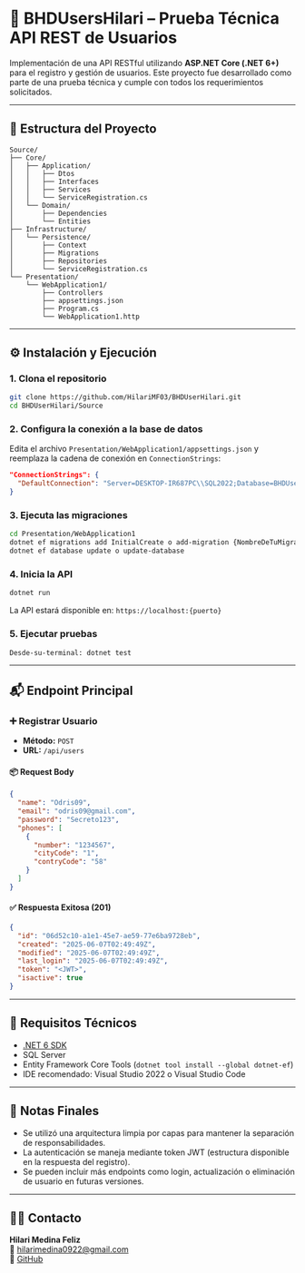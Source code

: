 # 🚀 BHDUsersHilari – Prueba Técnica API REST de Usuarios

Implementación de una API RESTful utilizando **ASP.NET Core (.NET 6+)** para el registro y gestión de usuarios. Este proyecto fue desarrollado como parte de una prueba técnica y cumple con todos los requerimientos solicitados.

---

## 📁 Estructura del Proyecto

```
Source/
├── Core/
│   ├── Application/
│   │   ├── Dtos
│   │   ├── Interfaces
│   │   ├── Services
│   │   └── ServiceRegistration.cs
│   └── Domain/
│       ├── Dependencies
│       └── Entities
├── Infrastructure/
│   └── Persistence/
│       ├── Context
│       ├── Migrations
│       ├── Repositories
│       └── ServiceRegistration.cs
└── Presentation/
    └── WebApplication1/
        ├── Controllers
        ├── appsettings.json
        ├── Program.cs
        └── WebApplication1.http
```

---

## ⚙️ Instalación y Ejecución

### 1. Clona el repositorio

```bash
git clone https://github.com/HilariMF03/BHDUserHilari.git
cd BHDUserHilari/Source
```

### 2. Configura la conexión a la base de datos

Edita el archivo `Presentation/WebApplication1/appsettings.json` y reemplaza la cadena de conexión en `ConnectionStrings`:

```json
"ConnectionStrings": {
  "DefaultConnection": "Server=DESKTOP-IR687PC\\SQL2022;Database=BHDUsers;User ID=USUARIO;Password=CONTRASEÑA;MultipleActiveResultSets=true;TrustServerCertificate=True"
}
```

### 3. Ejecuta las migraciones

```bash
cd Presentation/WebApplication1
dotnet ef migrations add InitialCreate o add-migration {NombreDeTuMigracion}
dotnet ef database update o update-database
```

### 4. Inicia la API

```bash
dotnet run
```

La API estará disponible en: `https://localhost:{puerto}`

### 5. Ejecutar pruebas

```bash
Desde-su-terminal: dotnet test
```

---


## 📬 Endpoint Principal

### ➕ Registrar Usuario

- **Método:** `POST`  
- **URL:** `/api/users`

#### 📦 Request Body

```json
{
  "name": "Odris09",
  "email": "odris09@gmail.com",
  "password": "Secreto123",
  "phones": [
    {
      "number": "1234567",
      "cityCode": "1",
      "contryCode": "58"
    }
  ]
}
```

#### ✅ Respuesta Exitosa (201)

```json
{
  "id": "06d52c10-a1e1-45e7-ae59-77e6ba9728eb",
  "created": "2025-06-07T02:49:49Z",
  "modified": "2025-06-07T02:49:49Z",
  "last_login": "2025-06-07T02:49:49Z",
  "token": "<JWT>",
  "isactive": true
}
```

---

## 🧰 Requisitos Técnicos

- [.NET 6 SDK](https://dotnet.microsoft.com/download/dotnet/6.0)
- SQL Server
- Entity Framework Core Tools (`dotnet tool install --global dotnet-ef`)
- IDE recomendado: Visual Studio 2022 o Visual Studio Code

---

## 📌 Notas Finales

- Se utilizó una arquitectura limpia por capas para mantener la separación de responsabilidades.
- La autenticación se maneja mediante token JWT (estructura disponible en la respuesta del registro).
- Se pueden incluir más endpoints como login, actualización o eliminación de usuario en futuras versiones.

---

## 🙋‍♀️ Contacto

**Hilari Medina Feliz**  
📧 hilarimedina0922@gmail.com  
🔗 [GitHub](https://github.com/HilariMF03)
